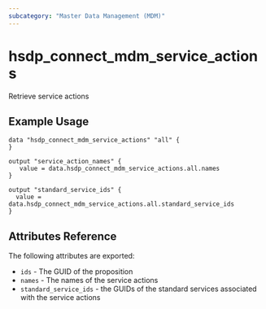 ```yaml
---
subcategory: "Master Data Management (MDM)"
---
```


# hsdp_connect_mdm_service_actions

Retrieve service actions

## Example Usage

```hcl
data "hsdp_connect_mdm_service_actions" "all" {
}
```

```hcl
output "service_action_names" {
   value = data.hsdp_connect_mdm_service_actions.all.names
}

output "standard_service_ids" {
  value = data.hsdp_connect_mdm_service_actions.all.standard_service_ids
}
```

## Attributes Reference

The following attributes are exported:

* `ids` - The GUID of the proposition
* `names` - The names of the service actions
* `standard_service_ids` - the GUIDs of the standard services associated with the service actions
